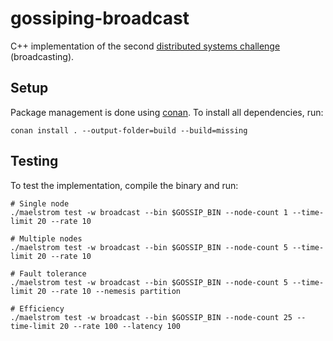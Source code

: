# gossiping-broadcast

C++ implementation of the second [distributed systems challenge](https://fly.io/dist-sys/) (broadcasting).

## Setup

Package management is done using [conan](https://docs.conan.io/2.0/tutorial/consuming_packages/build_simple_cmake_project.html). To install all dependencies, run:

```
conan install . --output-folder=build --build=missing
```

## Testing

To test the implementation, compile the binary and run:

```
# Single node
./maelstrom test -w broadcast --bin $GOSSIP_BIN --node-count 1 --time-limit 20 --rate 10

# Multiple nodes
./maelstrom test -w broadcast --bin $GOSSIP_BIN --node-count 5 --time-limit 20 --rate 10

# Fault tolerance
./maelstrom test -w broadcast --bin $GOSSIP_BIN --node-count 5 --time-limit 20 --rate 10 --nemesis partition

# Efficiency
./maelstrom test -w broadcast --bin $GOSSIP_BIN --node-count 25 --time-limit 20 --rate 100 --latency 100
```
